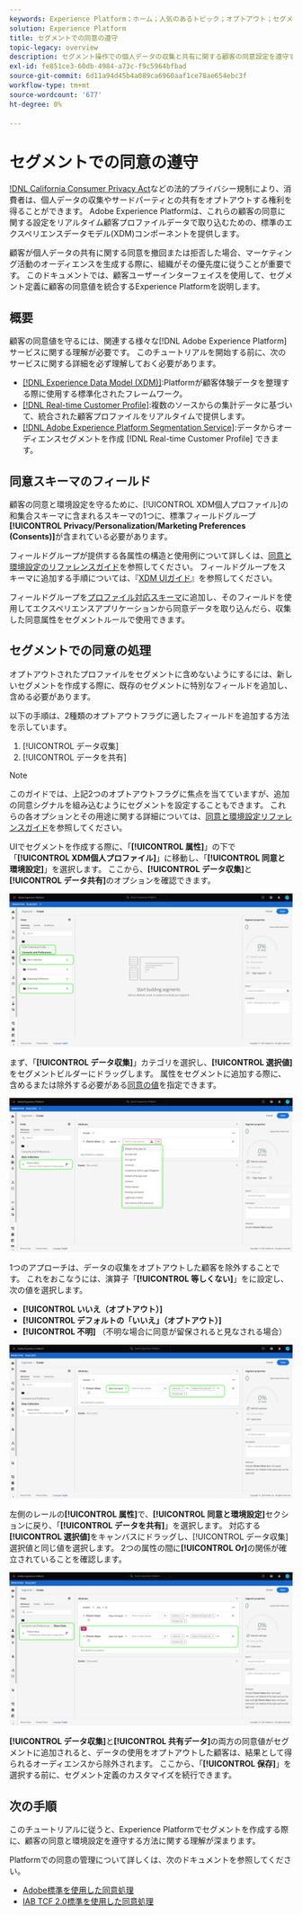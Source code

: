 ```yaml
---
keywords: Experience Platform；ホーム；人気のあるトピック；オプトアウト；セグメント化；セグメント化サービス；セグメント化サービス；オプトアウトの遵守；オプトアウト；オプトアウト；オプトアウト；同意；共有；収集；
solution: Experience Platform
title: セグメントでの同意の遵守
topic-legacy: overview
description: セグメント操作での個人データの収集と共有に関する顧客の同意設定を遵守する方法を説明します。
exl-id: fe851ce3-60db-4984-a73c-f9c5964bfbad
source-git-commit: 6d11a94d45b4a089ca6960aaf1ce78ae654ebc3f
workflow-type: tm+mt
source-wordcount: '677'
ht-degree: 0%

---
```


# セグメントでの同意の遵守

[!DNL California Consumer Privacy Act](CCPA)などの法的プライバシー規制により、消費者は、個人データの収集やサードパーティとの共有をオプトアウトする権利を得ることができます。 Adobe Experience Platformは、これらの顧客の同意に関する設定をリアルタイム顧客プロファイルデータで取り込むための、標準のエクスペリエンスデータモデル(XDM)コンポーネントを提供します。

顧客が個人データの共有に関する同意を撤回または拒否した場合、マーケティング活動のオーディエンスを生成する際に、組織がその優先度に従うことが重要です。 このドキュメントでは、顧客ユーザーインターフェイスを使用して、セグメント定義に顧客の同意値を統合するExperience Platformを説明します。

## 概要

顧客の同意値を守るには、関連する様々な[!DNL Adobe Experience Platform]サービスに関する理解が必要です。 このチュートリアルを開始する前に、次のサービスに関する詳細を必ず理解しておく必要があります。

* [[!DNL Experience Data Model (XDM)]](../xdm/home.md):Platformが顧客体験データを整理する際に使用する標準化されたフレームワーク。
* [[!DNL Real-time Customer Profile]](../profile/home.md):複数のソースからの集計データに基づいて、統合された顧客プロファイルをリアルタイムで提供します。
* [[!DNL Adobe Experience Platform Segmentation Service]](./home.md):データからオーディエンスセグメントを作成 [!DNL Real-time Customer Profile] できます。

## 同意スキーマのフィールド

顧客の同意と環境設定を守るために、[!UICONTROL XDM個人プロファイル]の和集合スキーマに含まれるスキーマの1つに、標準フィールドグループ&#x200B;**[!UICONTROL Privacy/Personalization/Marketing Preferences (Consents)]**&#x200B;が含まれている必要があります。

フィールドグループが提供する各属性の構造と使用例について詳しくは、[同意と環境設定のリファレンスガイド](../xdm/field-groups/profile/consents.md)を参照してください。 フィールドグループをスキーマに追加する手順については、『[XDM UIガイド](../xdm/ui/resources/schemas.md#add-field-groups)』を参照してください。

フィールドグループを[プロファイル対応スキーマ](../xdm/ui/resources/schemas.md#profile)に追加し、そのフィールドを使用してエクスペリエンスアプリケーションから同意データを取り込んだら、収集した同意属性をセグメントルールで使用できます。

## セグメントでの同意の処理

オプトアウトされたプロファイルをセグメントに含めないようにするには、新しいセグメントを作成する際に、既存のセグメントに特別なフィールドを追加し、含める必要があります。

以下の手順は、2種類のオプトアウトフラグに適したフィールドを追加する方法を示しています。

1. [!UICONTROL データ収集]
1. [!UICONTROL データを共有]

>[!NOTE]
>
>このガイドでは、上記2つのオプトアウトフラグに焦点を当てていますが、追加の同意シグナルを組み込むようにセグメントを設定することもできます。 これらの各オプションとその用途に関する詳細については、[同意と環境設定リファレンスガイド](../xdm/field-groups/profile/consents.md)を参照してください。

UIでセグメントを作成する際に、「**[!UICONTROL 属性]**」の下で「**[!UICONTROL XDM個人プロファイル]**」に移動し、「**[!UICONTROL 同意と環境設定]**」を選択します。 ここから、**[!UICONTROL データ収集]**&#x200B;と&#x200B;**[!UICONTROL データ共有]**&#x200B;のオプションを確認できます。

![](./images/opt-outs/consents.png)

まず、「**[!UICONTROL データ収集]**」カテゴリを選択し、**[!UICONTROL 選択値]**&#x200B;をセグメントビルダーにドラッグします。 属性をセグメントに追加する際に、含めるまたは除外する必要がある[同意の値](../xdm/field-groups/profile/consents.md#choice-values)を指定できます。

![](./images/opt-outs/consent-values.png)

1つのアプローチは、データの収集をオプトアウトした顧客を除外することです。 これをおこなうには、演算子「**[!UICONTROL 等しくない]**」をに設定し、次の値を選択します。

* **[!UICONTROL いいえ（オプトアウト）]**
* **[!UICONTROL デフォルトの「いいえ」（オプトアウト）]**
* **[!UICONTROL 不明]** （不明な場合に同意が留保されると見なされる場合）

![](./images/opt-outs/collect.png)

左側のレールの&#x200B;**[!UICONTROL 属性]**&#x200B;で、**[!UICONTROL 同意と環境設定]**&#x200B;セクションに戻り、「**[!UICONTROL データを共有]**」を選択します。 対応する&#x200B;**[!UICONTROL 選択値]**&#x200B;をキャンバスにドラッグし、[!UICONTROL データ収集]選択値と同じ値を選択します。 2つの属性の間に&#x200B;**[!UICONTROL Or]**&#x200B;の関係が確立されていることを確認します。

![](./images/opt-outs/share.png)

**[!UICONTROL データ収集]**&#x200B;と&#x200B;**[!UICONTROL 共有データ]**&#x200B;の両方の同意値がセグメントに追加されると、データの使用をオプトアウトした顧客は、結果として得られるオーディエンスから除外されます。 ここから、「**[!UICONTROL 保存]**」を選択する前に、セグメント定義のカスタマイズを続行できます。

## 次の手順

このチュートリアルに従うと、Experience Platformでセグメントを作成する際に、顧客の同意と環境設定を遵守する方法に関する理解が深まります。

Platformでの同意の管理について詳しくは、次のドキュメントを参照してください。

* [Adobe標準を使用した同意処理](../landing/governance-privacy-security/consent/adobe/overview.md)
* [IAB TCF 2.0標準を使用した同意処理](../landing/governance-privacy-security/consent/iab/overview.md)